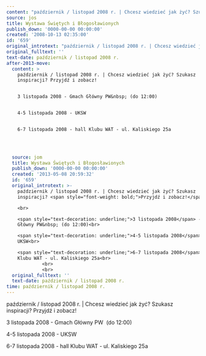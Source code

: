 ```yaml
---
content: "październik / listopad 2008 r. | Chcesz wiedzieć jak żyć? Szukasz inspiracji? Przyjdź i zobacz!\n\n3 listopada 2008 - Gmach Główny PW&nbsp; (do 12:00)\n\n4-5 listopada 2008 - UKSW\n\n6-7 listopada 2008 - hall Klubu WAT - ul. Kaliskiego 25a\n\n         \n\n         \n\n\n<!--CONTENT FROM OLD SERVER (jos before 2013): październik / listopad 2008 r. | Chcesz wiedzieć jak żyć? Szukasz inspiracji? Przyjdź i zobacz!\n\r\n\n\r\n3 listopada 2008 - Gmach Główny PW&nbsp; (do 12:00)\n\r\n4-5 listopada 2008 - UKSW\n\r\n6-7 listopada 2008 - hall Klubu WAT - ul. Kaliskiego 25a\n\r\n         \n\r\n         \n\r\n         \n-->"
source: jos
title: Wystawa Świętych i Błogosławionych
publish_down: '0000-00-00 00:00:00'
created: '2008-10-13 02:35:00'
id: '659'
original_introtext: "październik / listopad 2008 r. | Chcesz wiedzieć jak żyć? Szukasz inspiracji? <span style=\"font-weight: bold;\">Przyjdź i zobacz!</span><br>\r\n<br>\r\n<span style=\"text-decoration: underline;\">3 listopada 2008</span> - Gmach Główny PW&nbsp; (do 12:00)<br>\r\n<span style=\"text-decoration: underline;\">4-5 listopada 2008</span> - UKSW<br>\r\n<span style=\"text-decoration: underline;\">6-7 listopada 2008</span> - hall Klubu WAT - ul. Kaliskiego 25a<br>\r\n         <br>\r\n         <br>\r\n         "
original_fulltext: ''
text-date: październik / listopad 2008 r.
after-2013-move:
  content: >
    październik / listopad 2008 r. | Chcesz wiedzieć jak żyć? Szukasz
    inspiracji? Przyjdź i zobacz!


    3 listopada 2008 - Gmach Główny PW&nbsp; (do 12:00)


    4-5 listopada 2008 - UKSW


    6-7 listopada 2008 - hall Klubu WAT - ul. Kaliskiego 25a

             

             
  source: jom
  title: Wystawa Świętych i Błogosławionych
  publish_down: '0000-00-00 00:00:00'
  created: '2013-05-08 20:59:32'
  id: '659'
  original_introtext: >-
    październik / listopad 2008 r. | Chcesz wiedzieć jak żyć? Szukasz
    inspiracji? <span style="font-weight: bold;">Przyjdź i zobacz!</span><br>

    <br>

    <span style="text-decoration: underline;">3 listopada 2008</span> - Gmach
    Główny PW&nbsp; (do 12:00)<br>

    <span style="text-decoration: underline;">4-5 listopada 2008</span> -
    UKSW<br>

    <span style="text-decoration: underline;">6-7 listopada 2008</span> - hall
    Klubu WAT - ul. Kaliskiego 25a<br>
             <br>
             <br>
  original_fulltext: ''
  text-date: październik / listopad 2008 r.
time: październik / listopad 2008 r.
---
```

październik / listopad 2008 r. | Chcesz wiedzieć jak żyć? Szukasz inspiracji? Przyjdź i zobacz!

3 listopada 2008 - Gmach Główny PW&nbsp; (do 12:00)

4-5 listopada 2008 - UKSW

6-7 listopada 2008 - hall Klubu WAT - ul. Kaliskiego 25a

         

         


<!--CONTENT FROM OLD SERVER (jos before 2013): październik / listopad 2008 r. | Chcesz wiedzieć jak żyć? Szukasz inspiracji? Przyjdź i zobacz!



3 listopada 2008 - Gmach Główny PW&nbsp; (do 12:00)

4-5 listopada 2008 - UKSW

6-7 listopada 2008 - hall Klubu WAT - ul. Kaliskiego 25a

         

         

         
-->

<!--{{json:{"created_date":"2008-10-13 02:35:00","publish_down":"0000-00-00 00:00:00","id":"659"}}}-->